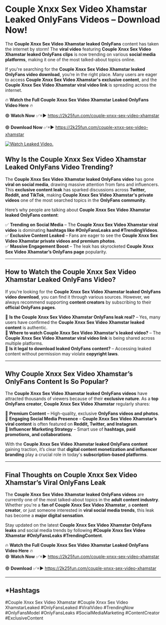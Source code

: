 # Couple Xnxx Sex Video Xhamstar Leaked OnlyFans Videos – Download Now!

The **Couple Xnxx Sex Video Xhamstar leaked OnlyFans** content has taken the internet by storm! The **viral video** featuring **Couple Xnxx Sex Video Xhamstar leaked OnlyFans clips** is now trending on various **social media platforms**, making it one of the most talked-about topics online.  

If you're searching for the **Couple Xnxx Sex Video Xhamstar leaked OnlyFans video download**, you’re in the right place. Many users are eager to access **Couple Xnxx Sex Video Xhamstar's exclusive content**, and the **Couple Xnxx Sex Video Xhamstar viral video link** is spreading across the internet.  

🔥 **Watch the Full Couple Xnxx Sex Video Xhamstar Leaked OnlyFans Video Here** 🔥  

🟢 **Watch Now** ✅=► https://2k25fun.com/couple-xnxx-sex-video-xhamstar

🟢 **Download Now** ✅=► https://2k25fun.com/couple-xnxx-sex-video-xhamstar

[![Watch Leaked Video.](https://miro.medium.com/v2/resize:fit:828/format:webp/1*cilzJN44JGOrTw9NJCrNHA.gif "Watch Leaked Video")](https://2k25fun.com/couple-xnxx-sex-video-xhamstar)

## **Why Is the Couple Xnxx Sex Video Xhamstar Leaked OnlyFans Video Trending?**  

The **Couple Xnxx Sex Video Xhamstar leaked OnlyFans video** has gone **viral on social media**, drawing massive attention from fans and influencers. This **exclusive content leak** has sparked discussions across **Twitter, Reddit, and TikTok**, making **Couple Xnxx Sex Video Xhamstar's private videos** one of the most searched topics in the **OnlyFans community**.  

Here’s why people are talking about **Couple Xnxx Sex Video Xhamstar leaked OnlyFans content**:  

✅ **Trending on Social Media** – The **Couple Xnxx Sex Video Xhamstar viral video** is dominating **hashtags like #OnlyFansLeaks and #TrendingVideos**.  
✅ **Exclusive Content Leaked** – Fans are eager to see the **Couple Xnxx Sex Video Xhamstar private videos and premium photos**.  
✅ **Massive Engagement Boost** – The leak has skyrocketed **Couple Xnxx Sex Video Xhamstar’s OnlyFans page** popularity.  

---

## **How to Watch the Couple Xnxx Sex Video Xhamstar Leaked OnlyFans Video?**  

If you're looking for the **Couple Xnxx Sex Video Xhamstar leaked OnlyFans video download**, you can find it through various sources. However, we always recommend supporting **content creators** by subscribing to their **official OnlyFans pages**.  

🔹 **Is the Couple Xnxx Sex Video Xhamstar OnlyFans leak real?** – Yes, many users have confirmed the **Couple Xnxx Sex Video Xhamstar leaked content** is authentic.  
🔹 **Where to watch Couple Xnxx Sex Video Xhamstar's leaked video?** – The **Couple Xnxx Sex Video Xhamstar viral video link** is being shared across multiple platforms.  
🔹 **Is it legal to download leaked OnlyFans content?** – Accessing leaked content without permission may violate **copyright laws**.  

---

## **Why Couple Xnxx Sex Video Xhamstar’s OnlyFans Content Is So Popular?**  

The **Couple Xnxx Sex Video Xhamstar leaked OnlyFans videos** have attracted thousands of viewers because of their **exclusive nature**. As a **top OnlyFans creator**, **Couple Xnxx Sex Video Xhamstar** regularly shares:  

📌 **Premium Content** – High-quality, exclusive **OnlyFans videos and photos**.  
📌 **Engaging Social Media Presence** – **Couple Xnxx Sex Video Xhamstar’s viral content** is often featured on **Reddit, Twitter, and Instagram**.  
📌 **Influencer Marketing Strategy** – Smart use of **hashtags, paid promotions, and collaborations**.  

With the **Couple Xnxx Sex Video Xhamstar leaked OnlyFans content** gaining traction, it’s clear that **digital content monetization and influencer branding** play a crucial role in today's **subscription-based platforms**.  

---

## **Final Thoughts on Couple Xnxx Sex Video Xhamstar’s Viral OnlyFans Leak**  

The **Couple Xnxx Sex Video Xhamstar leaked OnlyFans videos** are currently one of the most talked-about topics in the **adult content industry**. Whether you're a **fan of Couple Xnxx Sex Video Xhamstar**, a **content creator**, or just someone interested in **viral social media trends**, this leak has become a **major digital sensation**.  

Stay updated on the latest **Couple Xnxx Sex Video Xhamstar OnlyFans leaks** and social media trends by following **#Couple Xnxx Sex Video Xhamstar #OnlyFansLeaks #TrendingContent**.  

🔥 **Watch the Full Couple Xnxx Sex Video Xhamstar Leaked OnlyFans Video Here** 🔥  
🟢 **Watch Now** ✅=► https://2k25fun.com/couple-xnxx-sex-video-xhamstar

🟢 **Download** ✅=► https://2k25fun.com/couple-xnxx-sex-video-xhamstar

---

## *Hashtags
#Couple Xnxx Sex Video Xhamstar #Couple Xnxx Sex Video XhamstarLeaked #OnlyFansLeaked #ViralVideo #TrendingNow #OnlyFansModel #OnlyFansLeaks #SocialMediaMarketing #ContentCreator #ExclusiveContent  